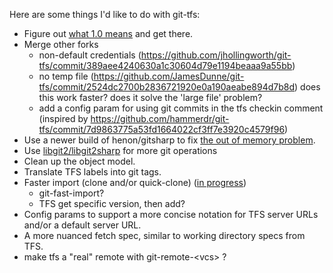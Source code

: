 Here are some things I'd like to do with git-tfs:

* Figure out [what 1.0 means](what-1.0-means.md) and get there.
* Merge other forks
  * non-default credentials (https://github.com/jhollingworth/git-tfs/commit/389aee4240630a1c30604d79e1194beaaa9a55bb)
  * no temp file (https://github.com/JamesDunne/git-tfs/commit/2524dc2700b2836721920e0a190aeabe894d7b8d) does this work faster? does it solve the 'large file' problem?
  * add a config param for using git commits in the tfs checkin comment (inspired by https://github.com/hammerdr/git-tfs/commit/7d9863775a53fd1664022cf3ff7e3920c4579f96)
* Use a newer build of henon/gitsharp to fix [the out of memory problem](https://github.com/git-tfs/git-tfs/issues/22).
* Use [libgit2/libgit2sharp](https://github.com/libgit2/libgit2sharp) for more git operations
* Clean up the object model.
* Translate TFS labels into git tags.
* Faster import (clone and/or quick-clone) ([in progress](https://github.com/git-tfs/git-tfs/issues/173))
  * git-fast-import?
  * TFS get specific version, then add?
* Config params to support a more concise notation for TFS server URLs and/or a default server URL.
* A more nuanced fetch spec, similar to working directory specs from TFS.
* make tfs a "real" remote with git-remote-&lt;vcs&gt; ?
